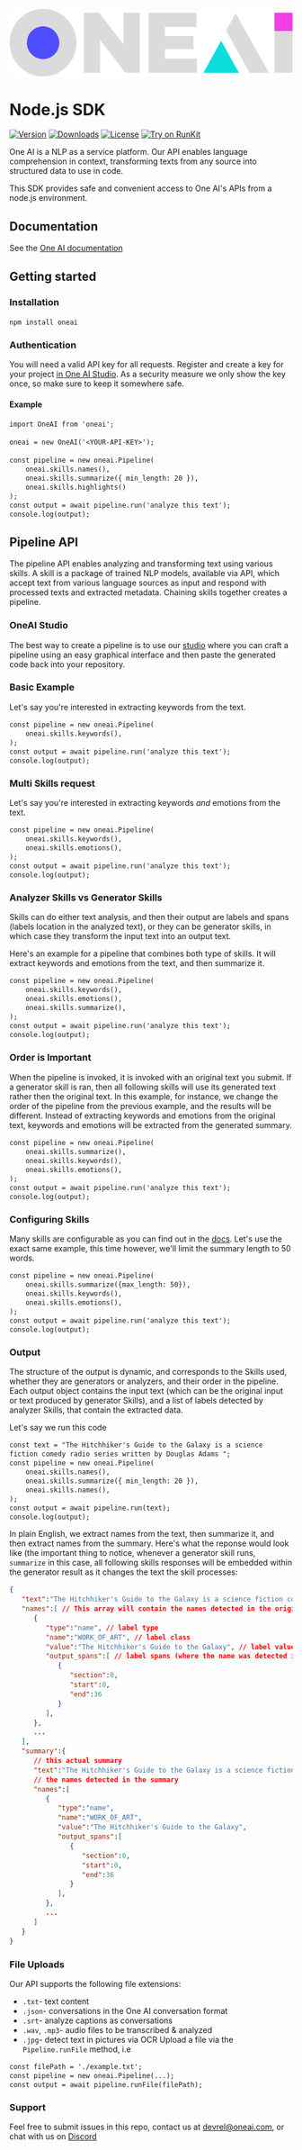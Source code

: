 [![Logo](./oneai_logo_light_cropped.svg)](https://oneai.com?utm_source=open_source&utm_medium=node_sdk_readme)

# Node.js SDK
[![Version](https://img.shields.io/npm/v/oneai.svg)](https://www.npmjs.org/package/oneai)
[![Downloads](https://img.shields.io/npm/dm/oneai.svg)](https://www.npmjs.com/package/oneai)
[![License](https://img.shields.io/npm/l/oneai.svg)](https://www.npmjs.com/package/oneai)
[![Try on RunKit](https://badge.runkitcdn.com/oneai.svg)](https://runkit.com/npm/oneai)

One AI is a NLP as a service platform. Our API enables language comprehension in context, transforming texts from any source into structured data to use in code.

This SDK provides safe and convenient access to One AI's APIs from a node.js environment.

## Documentation
See the [One AI documentation](https://studio.oneai.com/docs?utm_source=open_source&utm_medium=node_sdk_readme)

## Getting started

### Installation
`npm install oneai`

### Authentication
You will need a valid API key for all requests. Register and create a key for your project [in One AI Studio](https://studio.oneai.com/?utm_source=open_source&utm_medium=node_sdk_readme). As a security measure we only show the key once, so make sure to keep it somewhere safe.

#### Example
```node
import OneAI from 'oneai';

oneai = new OneAI('<YOUR-API-KEY>');

const pipeline = new oneai.Pipeline(
    oneai.skills.names(),
    oneai.skills.summarize({ min_length: 20 }),
    oneai.skills.highlights()
);
const output = await pipeline.run('analyze this text');
console.log(output);
```

## Pipeline API

The pipeline API enables analyzing and transforming text using various skills. A skill is a package of trained NLP models, available via API, which accept text from various language sources as input and respond with processed texts and extracted metadata. Chaining skills together creates a pipeline.

### OneAI Studio

The best way to create a pipeline is to use our [studio](https://studio.oneai.com/?utm_source=open_source&utm_medium=node_sdk_readme) where you can craft a pipeline using an easy graphical interface and then paste the generated code back into your repository. 

### Basic Example

Let's say you're interested in extracting keywords from the text.
```node
const pipeline = new oneai.Pipeline(
    oneai.skills.keywords(),
);
const output = await pipeline.run('analyze this text');
console.log(output);
```

### Multi Skills request

Let's say you're interested in extracting keywords *and* emotions from the text.
```node
const pipeline = new oneai.Pipeline(
    oneai.skills.keywords(),
    oneai.skills.emotions(),
);
const output = await pipeline.run('analyze this text');
console.log(output);
```

### Analyzer Skills vs Generator Skills

Skills can do either text analysis, and then their output are labels and spans (labels location in the analyzed text), or they can be generator skills, in which case they transform the input text into an output text.

Here's an example for a pipeline that combines both type of skills. It will extract keywords and emotions from the text, and then summarize it.

```node
const pipeline = new oneai.Pipeline(
    oneai.skills.keywords(),
    oneai.skills.emotions(),
    oneai.skills.summarize(),
);
const output = await pipeline.run('analyze this text');
console.log(output);
```

### Order is Important

When the pipeline is invoked, it is invoked with an original text you submit. If a generator skill is ran, then all following skills will use its generated text rather then the original text. In this example, for instance, we change the order of the pipeline from the previous example, and the results will be different. Instead of extracting keywords and emotions from the original text, keywords and emotions will be extracted from the generated summary.

```node
const pipeline = new oneai.Pipeline(
    oneai.skills.summarize(),
    oneai.skills.keywords(),
    oneai.skills.emotions(),
);
const output = await pipeline.run('analyze this text');
console.log(output);
```

### Configuring Skills
Many skills are configurable as you can find out in the [docs](https://studio.oneai.com/docs?utm_source=open_source&utm_medium=node_sdk_readme). Let's use the exact same example, this time however, we'll limit the summary length to 50 words.
```node
const pipeline = new oneai.Pipeline(
    oneai.skills.summarize({max_length: 50}),
    oneai.skills.keywords(),
    oneai.skills.emotions(),
);
const output = await pipeline.run('analyze this text');
console.log(output);
```

### Output
The structure of the output is dynamic, and corresponds to the Skills used, whether they are generators or analyzers, and their order in the pipeline. Each output object contains the input text (which can be the original input or text produced by generator Skills), and a list of labels detected by analyzer Skills, that contain the extracted data.

Let's say we run this code
```node
const text = "The Hitchhiker's Guide to the Galaxy is a science fiction comedy radio series written by Douglas Adams ";
const pipeline = new oneai.Pipeline(
    oneai.skills.names(),
    oneai.skills.summarize({ min_length: 20 }),
    oneai.skills.names(),
);
const output = await pipeline.run(text);
console.log(output);
```

In plain English, we extract names from the text, then summarize it, and then extract names from the summary. Here's what the reponse would look like (the important thing to notice, whenever a generator skill runs, `summarize` in this case, all following skills responses will be embedded within the generator result as it changes the text the skill processes:

```json
{
   "text":"The Hitchhiker's Guide to the Galaxy is a science fiction comedy radio series written by Douglas Adams ",
   "names":[ // This array will contain the names detected in the original text
      {
         "type":"name", // label type
         "name":"WORK_OF_ART", // label class
         "value":"The Hitchhiker's Guide to the Galaxy", // label value
         "output_spans":[ // label spans (where the name was detected in the text)
            {
               "section":0,
               "start":0,
               "end":36
            }
         ],
      },
      ...
   ],
   "summary":{
      // this actual summary
      "text":"The Hitchhiker's Guide to the Galaxy is a science fiction comedy",
      // the names detected in the summary
      "names":[
         {
            "type":"name",
            "name":"WORK_OF_ART",
            "value":"The Hitchhiker's Guide to the Galaxy",
            "output_spans":[
               {
                  "section":0,
                  "start":0,
                  "end":36
               }
            ],
         },
         ...
      ]
   }
}
```

### File Uploads
Our API supports the following file extensions:
* `.txt`- text content
* `.json`- conversations in the One AI conversation format
* `.srt`- analyze captions as conversations
* `.wav`, `.mp3`- audio files to be transcribed & analyzed
* `.jpg`- detect text in pictures via OCR
Upload a file via the `Pipeline.runFile` method, i.e
```node
const filePath = './example.txt';
const pipeline = new oneai.Pipeline(...);
const output = await pipeline.runFile(filePath);
```

### Support

Feel free to submit issues in this repo, contact us at devrel@oneai.com, or chat with us on [Discord](https://discord.gg/ArpMha9n8H)

